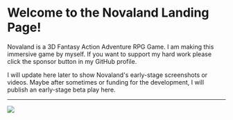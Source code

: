 # Welcome to the Novaland Landing Page!
<p>Novaland is a 3D Fantasy Action Adventure RPG Game. I am making this immersive game by myself. If you want to support my hard work please click the sponsor button in my GitHub profile.</p>
<p></p>I will update here later to show Novaland's early-stage screenshots or videos. Maybe after sometimes or funding for the development, I will publish an early-stage beta play here.</p>
<hr/>
<img src="https://raw.githubusercontent.com/canci/NovalandLanding/blob/main/1.png?raw=true"/>

